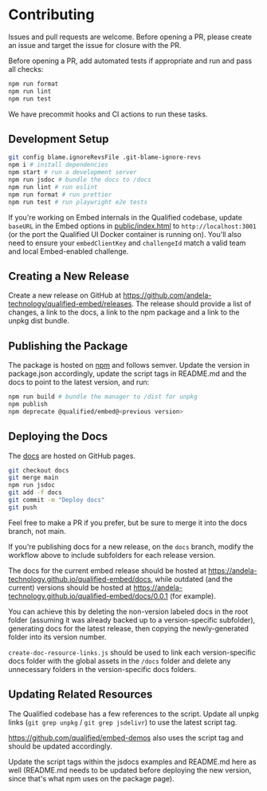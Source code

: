 # Contributing

Issues and pull requests are welcome. Before opening a PR, please create an issue and target the issue for closure with the PR.

Before opening a PR, add automated tests if appropriate and run and pass all checks:

```bash
npm run format
npm run lint
npm run test
```

We have precommit hooks and CI actions to run these tasks.

## Development Setup

```bash
git config blame.ignoreRevsFile .git-blame-ignore-revs
npm i # install dependencies
npm start # run a development server
npm run jsdoc # bundle the docs to /docs
npm run lint # run eslint
npm run format # run prettier
npm run test # run playwright e2e tests
```

If you're working on Embed internals in the Qualified codebase, update `baseURL` in the Embed options in [public/index.html](public/index.html) to `http://localhost:3001` (or the port the Qualified UI Docker container is running on). You'll also need to ensure your `embedClientKey` and `challengeId` match a valid team and local Embed-enabled challenge.

## Creating a New Release

Create a new release on GitHub at https://github.com/andela-technology/qualified-embed/releases. The release should provide a list of changes, a link to the docs, a link to the npm package and a link to the unpkg dist bundle.

## Publishing the Package

The package is hosted on [npm](https://www.npmjs.com/package/@qualified/embed) and follows semver. Update the version in package.json accordingly, update the script tags in README.md and the docs to point to the latest version, and run:

```bash
npm run build # bundle the manager to /dist for unpkg
npm publish
npm deprecate @qualified/embed@<previous version>
```

## Deploying the Docs

The [docs](https://andela-technology.github.io/qualified-embed/) are hosted on GitHub pages.

```bash
git checkout docs
git merge main
npm run jsdoc
git add -f docs
git commit -m "Deploy docs"
git push
```

Feel free to make a PR if you prefer, but be sure to merge it into the docs branch, not main.

If you're publishing docs for a new release, on the `docs` branch, modify the workflow above to include subfolders for each release version.

The docs for the current embed release should be hosted at <https://andela-technology.github.io/qualified-embed/docs>, while outdated (and the current) versions should be hosted at <https://andela-technology.github.io/qualified-embed/docs/0.0.1> (for example).

You can achieve this by deleting the non-version labeled docs in the root folder (assuming it was already backed up to a version-specific subfolder), generating docs for the latest release, then copying the newly-generated folder into its version number.

`create-doc-resource-links.js` should be used to link each version-specific docs folder with the global assets in the `/docs` folder and delete any unnecessary folders in the version-specific docs folders.

## Updating Related Resources

The Qualified codebase has a few references to the script. Update all unpkg links (`git grep unpkg` / `git grep jsdelivr`) to use the latest script tag.

https://github.com/qualified/embed-demos also uses the script tag and should be updated accordingly.

Update the script tags within the jsdocs examples and README.md here as well (README.md needs to be updated before deploying the new version, since that's what npm uses on the package page).
